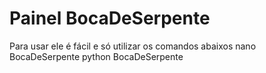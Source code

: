 # Painel BocaDeSerpente 
Para usar ele é fácil e só utilizar os comandos abaixos
nano BocaDeSerpente
python BocaDeSerpente
